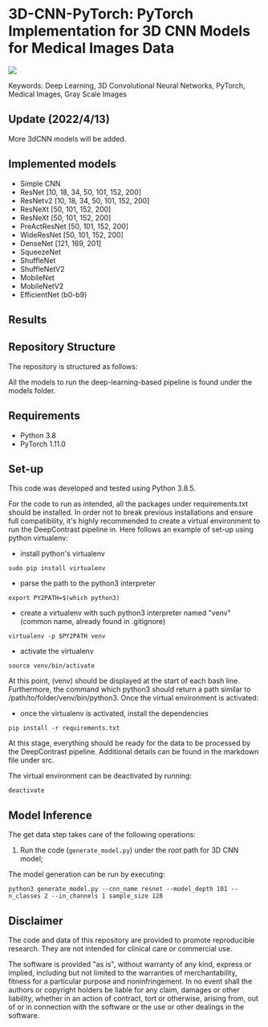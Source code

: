 # 3D-CNN-PyTorch: PyTorch Implementation for 3D CNN Models for Medical Images Data
<a href="https://opensource.org/licenses/MIT"><img src="https://img.shields.io/badge/License-MIT-yellow.svg"></a>

Keywords: Deep Learning, 3D Convolutional Neural Networks, PyTorch, Medical Images, Gray Scale Images

## Update (2022/4/13)

More 3dCNN models will be added.

## Implemented models

 - Simple CNN
 - ResNet [10, 18, 34, 50, 101, 152, 200]
 - ResNetv2 [10, 18, 34, 50, 101, 152, 200]
 - ResNeXt [50, 101, 152, 200]
 - ResNeXt [50, 101, 152, 200]
 - PreActResNet [50, 101, 152, 200]
 - WideResNet [50, 101, 152, 200]
 - DenseNet [121, 169, 201]
 - SqueezeNet
 - ShuffleNet
 - ShuffleNetV2
 - MobileNet 
 - MobileNetV2
 - EfficientNet (b0-b9)

## Results

## Repository Structure

The repository is structured as follows:

All the models to run the deep-learning-based pipeline is found under the models folder.

## Requirements

* Python 3.8
* PyTorch 1.11.0

## Set-up

This code was developed and tested using Python 3.8.5.

For the code to run as intended, all the packages under requirements.txt should be installed. In order not to break previous installations and ensure full compatibility, it's highly recommended to create a virtual environment to run the DeepContrast pipeline in. Here follows an example of set-up using python virtualenv:

* install python's virtualenv
```
sudo pip install virtualenv
```
* parse the path to the python3 interpreter
```
export PY2PATH=$(which python3)
```
* create a virtualenv with such python3 interpreter named "venv"
(common name, already found in .gitignore)
```
virtualenv -p $PY2PATH venv 
```
* activate the virtualenv
```
source venv/bin/activate
```
At this point, (venv) should be displayed at the start of each bash line. Furthermore, the command which python3 should return a path similar to /path/to/folder/venv/bin/python3. Once the virtual environment is activated:

* once the virtualenv is activated, install the dependencies
```
pip install -r requirements.txt
```
At this stage, everything should be ready for the data to be processed by the DeepContrast pipeline. Additional details can be found in the markdown file under src.

The virtual environment can be deactivated by running:
```
deactivate
```

## Model Inference

The get data step takes care of the following operations:

1. Run the code (`generate_model.py`) under the root path for 3D CNN model;

The model generation can be run by executing:

```
python3 generate_model.py --cnn_name resnet --model_depth 101 --n_classes 2 --in_channels 1 sample_size 128
```

## Disclaimer

The code and data of this repository are provided to promote reproducible research. They are not intended for clinical care or commercial use.

The software is provided "as is", without warranty of any kind, express or implied, including but not limited to the warranties of merchantability, fitness for a particular purpose and noninfringement. In no event shall the authors or copyright holders be liable for any claim, damages or other liability, whether in an action of contract, tort or otherwise, arising from, out of or in connection with the software or the use or other dealings in the software.

